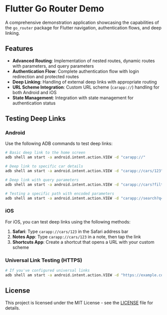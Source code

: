 # Flutter Go Router Demo

A comprehensive demonstration application showcasing the capabilities of the `go_router` package for Flutter navigation, authentication flows, and deep linking.

## Features

- **Advanced Routing**: Implementation of nested routes, dynamic routes with parameters, and query parameters
- **Authentication Flow**: Complete authentication flow with login redirection and protected routes
- **Deep Linking**: Handling of external deep links with appropriate routing
- **URL Scheme Integration**: Custom URL scheme (`carapp://`) handling for both Android and iOS
- **State Management**: Integration with state management for authentication status


## Testing Deep Links

### Android

Use the following ADB commands to test deep links:

```bash
# Basic deep link to the home screen
adb shell am start -a android.intent.action.VIEW -d "carapp://"

# Deep link to specific car details
adb shell am start -a android.intent.action.VIEW -d "carapp://cars/123"

# Deep link with query parameters
adb shell am start -a android.intent.action.VIEW -d "carapp://cars?filter=electric&sort=price"

# Testing a specific path with encoded parameters
adb shell am start -a android.intent.action.VIEW -d "carapp://search?q=Tesla%20Model%203"
```

### iOS

For iOS, you can test deep links using the following methods:

1. **Safari**: Type `carapp://cars/123` in the Safari address bar
2. **Notes App**: Type `carapp://cars/123` in a note, then tap the link
3. **Shortcuts App**: Create a shortcut that opens a URL with your custom scheme

### Universal Link Testing (HTTPS)

```bash
# If you've configured universal links
adb shell am start -a android.intent.action.VIEW -d "https://example.com/cars/123"
```


## License

This project is licensed under the MIT License - see the [LICENSE](LICENSE) file for details.
